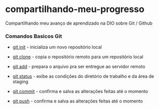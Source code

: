 # compartilhando-meu-progresso
Compartilhando meu avanço de aprendizado na DIO sobre Git / Github

### Comandos Basicos Git

- [git init](git-init.md) - inicializa um novo repositório local
    
- [git clone](git-clone.md) - copia o repositório remoto para um repositório local
    
- [git add](git-add.md) - prepara o arquivo pra ser entregue ao servidor remoto

- [git status](git-status.md) - exibe as condições do diretório de trabalho e da área de staging
 
- [git commit](git-commit.md) - confirma e salva as alterações feitas até o momento

- [git push](git-push.md) - confirma e salva as alterações feitas até o momento
